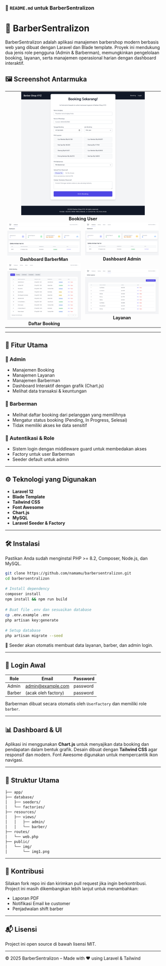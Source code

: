 ### 📄 `README.md` untuk BarberSentralizon

# 💈 BarberSentralizon

BarberSentralizon adalah aplikasi manajemen barbershop modern berbasis web yang dibuat dengan Laravel dan Blade template. Proyek ini mendukung dua jenis role pengguna (Admin & Barberman), memungkinkan pengelolaan booking, layanan, serta manajemen operasional harian dengan dashboard interaktif.

## 🖼️ Screenshot Antarmuka

<table>
  <tr>
    <td colspan="2" align="center">
      <img src="public/img/booking.png" width="400"/><br/>
      <strong>Booking User</strong>
    </td>
  </tr>
  <tr>
    <td align="center">
      <img src="public/img/img.png" width="400"/><br/>
      <strong>Dashboard BarberMan</strong>
    </td>
    <td align="center">
      <img src="public/img/img-admin-1.png" width="400"/><br/>
      <strong>Dashboard Admin</strong>
    </td>
  </tr>
  <tr>
    <td align="center">
      <img src="public/img/img-admin-2.png" width="400"/><br/>
      <strong>Daftar Booking</strong>
    </td>
    <td align="center">
      <img src="public/img/img-admin-3.png" width="400"/><br/>
      <strong>Layanan</strong>
    </td>
  </tr>
</table>


---

## 🚀 Fitur Utama

### 👑 Admin
- Manajemen Booking
- Manajemen Layanan
- Manajemen Barberman
- Dashboard Interaktif dengan grafik (Chart.js)
- Melihat data transaksi & keuntungan

### 💈 Barberman
- Melihat daftar booking dari pelanggan yang memilihnya
- Mengatur status booking (Pending, In Progress, Selesai)
- Tidak memiliki akses ke data sensitif

### 🔐 Autentikasi & Role
- Sistem login dengan middleware guard untuk membedakan akses
- Factory untuk user Barberman
- Seeder default untuk admin

---

## ⚙️ Teknologi yang Digunakan

- **Laravel 12**
- **Blade Template**
- **Tailwind CSS**
- **Font Awesome**
- **Chart.js**
- **MySQL**
- **Laravel Seeder & Factory**

---

## 🛠️ Instalasi

Pastikan Anda sudah menginstal PHP >= 8.2, Composer, Node.js, dan MySQL.

```bash
git clone https://github.com/namamu/barbersentralizon.git
cd barbersentralizon

# Install dependency
composer install
npm install && npm run build

# Buat file .env dan sesuaikan database
cp .env.example .env
php artisan key:generate

# Setup database
php artisan migrate --seed
````

📌 Seeder akan otomatis membuat data layanan, barber, dan admin login.

---

## 🔑 Login Awal

| Role   | Email                                         | Password |
| ------ | --------------------------------------------- | -------- |
| Admin  | [admin@example.com](mailto:admin@example.com) | password |
| Barber | (acak oleh factory)                           | password |

Barberman dibuat secara otomatis oleh `UserFactory` dan memiliki role `barber`.

---

## 📊 Dashboard & UI

Aplikasi ini menggunakan **Chart.js** untuk menyajikan data booking dan pendapatan dalam bentuk grafik. Desain dibuat dengan **Tailwind CSS** agar responsif dan modern. Font Awesome digunakan untuk mempercantik ikon navigasi.

---

## 📁 Struktur Utama

```
├── app/
├── database/
│   ├── seeders/
│   └── factories/
├── resources/
│   ├── views/
│   │   ├── admin/
│   │   └── barber/
├── routes/
│   └── web.php
├── public/
│   └── img/
│       └── img1.png
```

---

## 🤝 Kontribusi

Silakan fork repo ini dan kirimkan pull request jika ingin berkontribusi. Project ini masih dikembangkan lebih lanjut untuk menambahkan:

* Laporan PDF
* Notifikasi Email ke customer
* Penjadwalan shift barber

---

## 📬 Lisensi

Project ini open source di bawah lisensi MIT.

---

© 2025 BarberSentralizon – Made with ❤️ using Laravel & Tailwind

```
